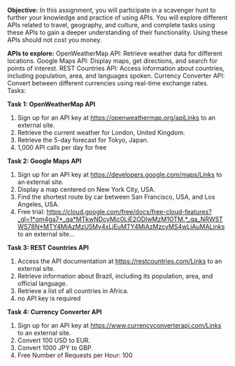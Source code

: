 **Objective:** In this assignment, you will participate in a scavenger hunt to further your knowledge and practice of using APIs. You will explore different APIs related to travel, geography, and culture, and complete tasks using these APIs to gain a deeper understanding of their functionality. Using these APIs should not cost you money. 

**APIs to explore:**
OpenWeatherMap API: Retrieve weather data for different locations.
Google Maps API: Display maps, get directions, and search for points of interest.
REST Countries API: Access information about countries, including population, area, and languages spoken.
Currency Converter API: Convert between different currencies using real-time exchange rates.
Tasks:

**Task 1: OpenWeatherMap API**
1. Sign up for an API key at https://openweathermap.org/apiLinks to an external site.
2. Retrieve the current weather for London, United Kingdom.
3. Retrieve the 5-day forecast for Tokyo, Japan.
4. 1,000 API calls per day for free

**Task 2: Google Maps API**
1. Sign up for an API key at https://developers.google.com/maps/Links to an external site.
2. Display a map centered on New York City, USA.
3. Find the shortest route by car between San Francisco, USA, and Los Angeles, USA.
4. Free trial: https://cloud.google.com/free/docs/free-cloud-features?_gl=1*om4ga7*_ga*MTkwNDcyMjc0LjE2ODIwMzM1OTM.*_ga_NRWSTWS78N*MTY4MjAzMzU5My4xLjEuMTY4MjAzMzcyMS4wLjAuMALinks to an external site... 

**Task 3: REST Countries API**
1. Access the API documentation at https://restcountries.com/Links to an external site.
2. Retrieve information about Brazil, including its population, area, and official language.
3. Retrieve a list of all countries in Africa.
4. no API key is required
   
**Task 4: Currency Converter API**
1. Sign up for an API key at https://www.currencyconverterapi.com/Links to an external site.
2. Convert 100 USD to EUR.
3. Convert 1000 JPY to GBP.
4. Free Number of Requests per Hour: 100
